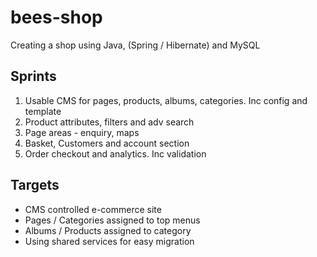 bees-shop
=========

Creating a shop using Java, (Spring / Hibernate) and MySQL

Sprints
-------

1. Usable CMS for pages, products, albums, categories. Inc config and template
2. Product attributes, filters and adv search
3. Page areas - enquiry, maps
4. Basket, Customers and account section
5. Order checkout and analytics. Inc validation

Targets
-------

- CMS controlled e-commerce site
- Pages / Categories assigned to top menus
- Albums / Products assigned to category
- Using shared services for easy migration
